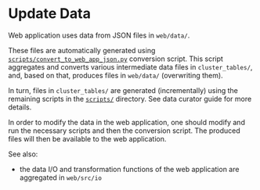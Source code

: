 # Update Data

Web application uses data from JSON files in `web/data/`.

These files are automatically generated using [`scripts/convert_to_web_app_json.py`](/scripts/convert_to_web_app_json.py) conversion script. This script aggregates and converts various intermediate data files in `cluster_tables/`, and, based on that, produces files in `web/data/` (overwriting them).

In turn, files in `cluster_tables/` are generated (incrementally) using the remaining scripts in the [`scripts/`](/scripts) directory. See data curator guide for more details.

In order to modify the data in the web application, one should modify and run the necessary scripts and then the conversion script. The produced files will then be available to the web application.

See also:

 - the data I/O and transformation functions of the web application are aggregated in `web/src/io`
